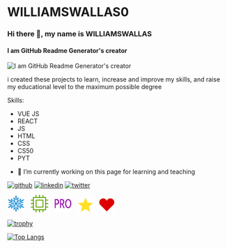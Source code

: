 # WILLIAMSWALLAS0
### Hi there 👋, my name is WILLIAMSWALLAS
#### I am GitHub Readme Generator's creator
![I am GitHub Readme Generator's creator](https://pbs.twimg.com/profile_images/1660238080568184832/Jxrc4dJV_200x300.jpg)

i created these projects to learn, increase and improve my skills, and raise my educational level to the maximum possible degree 

Skills: 
* VUE JS
* REACT
* JS
* HTML
* CSS
* CS50
* PYT

- 🔭 I’m currently working on this page for learning and teaching 


[<img src='https://cdn.jsdelivr.net/npm/simple-icons@3.0.1/icons/github.svg' alt='github' height='40'>](https://github.com/WILLIAMSWALLAS)  [<img src='https://cdn.jsdelivr.net/npm/simple-icons@3.0.1/icons/linkedin.svg' alt='linkedin' height='40'>](https://www.linkedin.com/in/AGLILRACHID/)  [<img src='https://cdn.jsdelivr.net/npm/simple-icons@3.0.1/icons/twitter.svg' alt='twitter' height='40'>](https://twitter.com/@williamswallas0)  

<a href='https://archiveprogram.github.com/'><img src='https://raw.githubusercontent.com/acervenky/animated-github-badges/master/assets/acbadge.gif' width='40' height='40'></a> <a href='https://docs.github.com/en/developers'><img src='https://raw.githubusercontent.com/acervenky/animated-github-badges/master/assets/devbadge.gif' width='40' height='40'></a> <a href='https://github.com/pricing'><img src='https://raw.githubusercontent.com/acervenky/animated-github-badges/master/assets/pro.gif' width='40' height='40'></a> <a href='https://stars.github.com/'><img src='https://raw.githubusercontent.com/acervenky/animated-github-badges/master/assets/starbadge.gif' width='35' height='35'></a> <a href='https://docs.github.com/en/github/supporting-the-open-source-community-with-github-sponsors'><img src='https://raw.githubusercontent.com/acervenky/animated-github-badges/master/assets/sponsorbadge.gif' width='35' height='35'></a> 

[![trophy](https://github-profile-trophy.vercel.app/?username=WILLIAMSWALLAS)](https://github.com/ryo-ma/github-profile-trophy)

[![Top Langs](https://github-readme-stats.vercel.app/api/top-langs/?username=WILLIAMSWALLAS)](https://github.com/anuraghazra/github-readme-stats)









